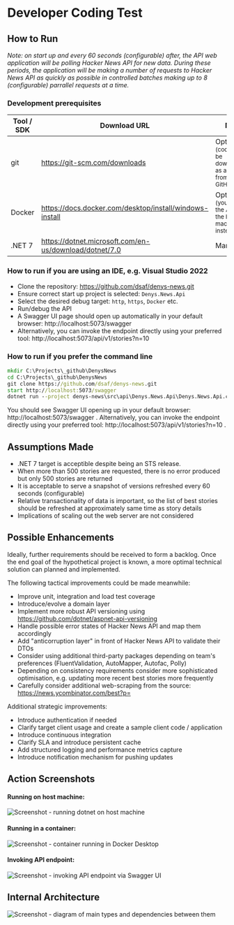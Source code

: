 # Developer Coding Test

## How to Run

*Note: on start up and every 60 seconds (configurable) after, the API web application will be polling Hacker News API for new data.
During these periods, the application will be making a number of requests to Hacker News API as quickly as possible in controlled batches making up to 8 (configurable) parrallel requests at a time.*

### Development prerequisites

| Tool / SDK | Download URL | Note |
| - | - | - |
| git | https://git-scm.com/downloads | Optional</br><sub>(code can be downloaded as a ZIP file from GitHub)</sub> |
| Docker | https://docs.docker.com/desktop/install/windows-install | Optional</br><sub>(you can run the API on the host machine instead)</sub> |
| .NET 7 | https://dotnet.microsoft.com/en-us/download/dotnet/7.0 | Mandatory |

### How to run if you are using an IDE, e.g. Visual Studio 2022

* Clone the repository: https://github.com/dsaf/denys-news.git
* Ensure correct start up project is selected: `Denys.News.Api`
* Select the desired debug target: `http`, `https`, `Docker` etc.
* Run/debug the API
* A Swagger UI page should open up automatically in your default browser: http://localhost:5073/swagger
* Alternatively, you can invoke the endpoint directly using your preferred tool: http://localhost:5073/api/v1/stories?n=10

### How to run if you prefer the command line

```cmd
mkdir C:\Projects\_github\DenysNews
cd C:\Projects\_github\DenysNews
git clone https://github.com/dsaf/denys-news.git
start http://localhost:5073/swagger
dotnet run --project denys-news\src\api\Denys.News.Api\Denys.News.Api.csproj
```

You should see Swagger UI opening up in your default browser: http://localhost:5073/swagger .
Alternatively, you can invoke the endpoint directly using your preferred tool: http://localhost:5073/api/v1/stories?n=10 .

## Assumptions Made

* .NET 7 target is acceptible despite being an STS release.
* When more than 500 stories are requested, there is no error produced but only 500 stories are returned
* It is acceptable to serve a snapshot of versions refreshed every 60 seconds (configurable)
* Relative transactionality of data is important, so the list of best stories should be refreshed at approximately same time as story details
* Implications of scaling out the web server are not considered

## Possible Enhancements

Ideally, further requirements should be received to form a backlog. Once the end goal of the hypothetical project is known, a more optimal technical solution can planned and implemented.

The following tactical improvements could be made meanwhile:

* Improve unit, integration and load test coverage
* Introduce/evolve a domain layer
* Implement more robust API versioning using https://github.com/dotnet/aspnet-api-versioning
* Handle possible error states of Hacker News API and map them accordingly
* Add "anticorruption layer" in front of Hacker News API to validate their DTOs
* Consider using additional third-party packages depending on team's preferences (FluentValidation, AutoMapper, Autofac, Polly)
* Depending on consistency requirements consider more sophisticated optimisation, e.g. updating more recent best stories more frequently
* Carefully consider additional web-scraping from the source: https://news.ycombinator.com/best?p=

Additional strategic improvements:

* Introduce authentication if needed
* Clarify target client usage and create a sample client code / application
* Introduce continuous integration
* Clarify SLA and introduce persistent cache
* Add structured logging and performance metrics capture
* Introduce notification mechanism for pushing updates

## Action Screenshots

#### Running on host machine:
![Screenshot - running dotnet on host machine](/doc/action_dotnet_host.png?raw=true "Running on host machine")

#### Running in a container:
![Screenshot - container running in Docker Desktop](/doc/action_docker_desktop.png?raw=true "Running in a container")

#### Invoking API endpoint:
![Screenshot - invoking API endpoint via Swagger UI](/doc/action_swagger_ui.png?raw=true "Invoking API endpoint")

## Internal Architecture

![Screenshot - diagram of main types and dependencies between them](/doc/main_type_dependencies.png?raw=true "Main types and dependencies")